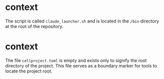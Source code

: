 # context

The script is called `claude_launcher.sh` and is located in the `/bin` directory at the root of the repository.

# context

The file `cellproject.toml` is empty and exists only to signify the root directory of the project. This file serves as a boundary marker for tools to locate the project root.
